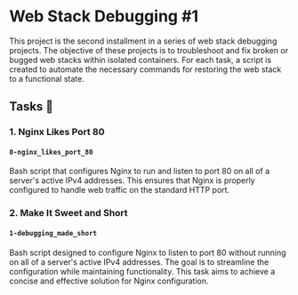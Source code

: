 # Web Stack Debugging #1

This project is the second installment in a series of web stack debugging projects. The objective of these projects is to troubleshoot and fix broken or bugged web stacks within isolated containers. For each task, a script is created to automate the necessary commands for restoring the web stack to a functional state.

## Tasks 📃

### 1. Nginx Likes Port 80

#### `0-nginx_likes_port_80`

Bash script that configures Nginx to run and listen to port 80 on all of a server's active IPv4 addresses. This ensures that Nginx is properly configured to handle web traffic on the standard HTTP port.

### 2. Make It Sweet and Short

#### `1-debugging_made_short`

Bash script designed to configure Nginx to listen to port 80 without running on all of a server's active IPv4 addresses. The goal is to streamline the configuration while maintaining functionality. This task aims to achieve a concise and effective solution for Nginx configuration.
